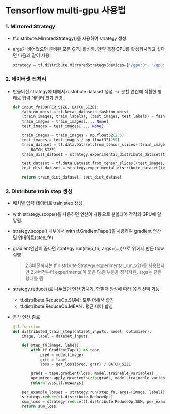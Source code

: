 # Tensorflow multi-gpu 사용법

### 1. Mirrored Strategy

- tf.distribute.MirroredStrategy()를 사용하여 strategy 생성.

- args가 비어었으면 준비된 모든 GPU 활성화. 만약 특정 GPU를 활성화시키고 싶다면 다음과 같이 사용.

  ```python
  strategy = tf.distribute.MirroredStrategy(devices=["/gpu:0", "/gpu:1"])
  ```

  

### 2. 데이터셋 전처리

- 만들어진 strategy에 대해서 distribute dataset 생성. -> 분할 연산에 적합한 형태로 입력 데이터 크기 변경.

  ```python
  def input_fn(BUFFER_SIZE, BATCH_SIZE):
      fashion_mnist = tf.keras.datasets.fashion_mnist
      (train_images, train_labels), (test_images, test_labels) = fashion_mnist.load_data()
      train_images = train_images[..., None]
      test_images = test_images[..., None]
  
      train_images = train_images / np.float32(255)
      test_images = test_images / np.float32(255)
      train_dataset = tf.data.Dataset.from_tensor_slices((train_images, train_labels)).shuffle(BUFFER_SIZE).batch(
          BATCH_SIZE)
      train_dist_dataset = strategy.experimental_distribute_dataset(train_dataset)
  
      test_dataset = tf.data.Dataset.from_tensor_slices((test_images, test_labels)).batch(BATCH_SIZE)
      test_dist_dataset = strategy.experimental_distribute_dataset(test_dataset)
  
      return train_dist_dataset, test_dist_dataset
  ```



### 3. Distribute train step 생성

- 배치별 입력 데이터로 train step 생성.

- with strategy.scope()를 사용하면 연산이 자동으로 분할되어 각각의 GPU에 할당됨.

- strategy.scope() 내부에서 with tf.GradientTape()을 사용하여 gradient 연산 및 업데이트(step_fn)

- gradient연산이 끝나면 strategy.run(step_fn, args=(...))으로 위에서 만든 flow 실행.

  > 2.3버전까지는 tf.distrbute.Strategy.experimental_run_v2()를 사용했지만 2.4버전부터 experimental이 붙은 많은 부분을 정식지원. args는 같은 형태를 띔

- strategy.reduce()로 나누었던 연산 합치기. 합칠때 방식에 따라 옵션 선택 가능

  - tf.distribute.ReduceOp.SUM : 모두 더해서 합침
  - tf.distribute.ReduceOp.MEAN : 평균 내어 합침

- 분산 연산 종료

  ```python
  @tf.function
  def distributed_train_step(dataset_inputs, model, optimizer):
      image, label = dataset_inputs
  
      def step_fn(image, label):
          with tf.GradientTape() as tape:
              pred = model(image)
              grtr = label
              loss = get_loss(pred, grtr) / BATCH_SIZE
  
          grads = tape.gradient(loss, model.trainable_variables)
          optimizer.apply_gradients(zip(grads, model.trainable_variables))
          return loss[tf.newaxis]
  
      per_example_losses = strategy.run(step_fn, args=(image, label))
      strategy.reduce(tf.distribute.ReduceOp.)
      sum_loss = strategy.reduce(tf.distribute.ReduceOp.SUM, per_example_losses, axis=0)
      return sum_loss
  ```

  